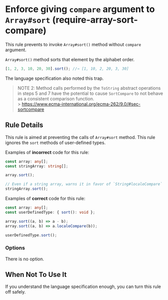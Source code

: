 # Enforce giving `compare` argument to `Array#sort` (require-array-sort-compare)

This rule prevents to invoke `Array#sort()` method without `compare` argument.

`Array#sort()` method sorts that element by the alphabet order.

```ts
[1, 2, 3, 10, 20, 30].sort(); //→ [1, 10, 2, 20, 3, 30]
```

The language specification also noted this trap.

> NOTE 2: Method calls performed by the `ToString` abstract operations in steps 5 and 7 have the potential to cause `SortCompare` to not behave as a consistent comparison function.<br> > https://www.ecma-international.org/ecma-262/9.0/#sec-sortcompare

## Rule Details

This rule is aimed at preventing the calls of `Array#sort` method.
This rule ignores the `sort` methods of user-defined types.

Examples of **incorrect** code for this rule:

```ts
const array: any[];
const stringArray: string[];

array.sort();

// Even if a string array, warns it in favor of `String#localeCompare` method.
stringArray.sort();
```

Examples of **correct** code for this rule:

```ts
const array: any[];
const userDefinedType: { sort(): void };

array.sort((a, b) => a - b);
array.sort((a, b) => a.localeCompare(b));

userDefinedType.sort();
```

### Options

There is no option.

## When Not To Use It

If you understand the language specification enough, you can turn this rule off safely.
